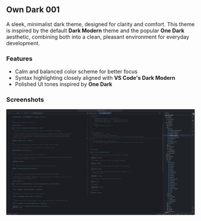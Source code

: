 ## Own Dark 001

A sleek, minimalist dark theme, designed for clarity and comfort. This theme is inspired by the default **Dark Modern** theme and the popular **One Dark** aesthetic, combining both into a clean, pleasant environment for everyday development.

### Features

- Calm and balanced color scheme for better focus
- Syntax highlighting closely aligned with **VS Code's Dark Modern**
- Polished UI tones inspired by **One Dark**

### Screenshots

![Screenshot](https://github.com/rapaglaz/own-dark-001/blob/main/screenshots/screenshot-10.png?raw=true)
